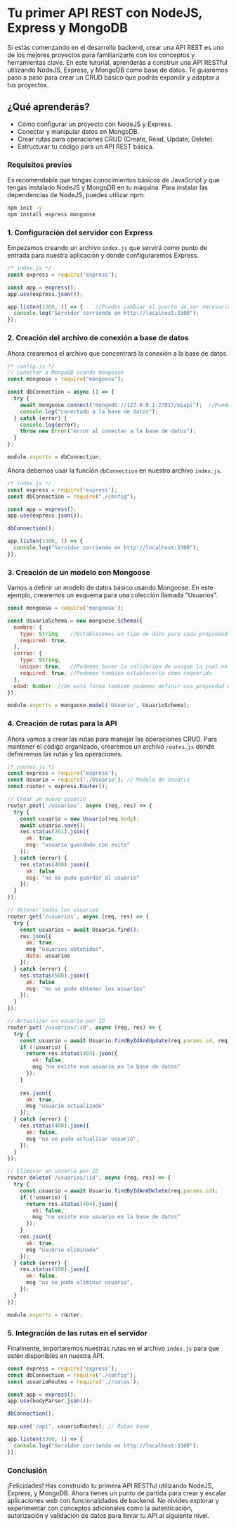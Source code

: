 
# Tu primer API REST con NodeJS, Express y MongoDB

Si estás comenzando en el desarrollo backend, crear una API REST es uno de los mejores proyectos para familiarizarte con los conceptos y herramientas clave. En este tutorial, aprenderás a construir una API RESTful utilizando NodeJS, Express, y MongoDB como base de datos. Te guiaremos paso a paso para crear un CRUD básico que podrás expandir y adaptar a tus proyectos.

## ¿Qué aprenderás?

- Cómo configurar un proyecto con NodeJS y Express.
- Conectar y manipular datos en MongoDB.
- Crear rutas para operaciones CRUD (Create, Read, Update, Delete).
- Estructurar tu código para un API REST básica.

### Requisitos previos

Es recomendable que tengas conocimientos básicos de JavaScript y que tengas instalado NodeJS y MongoDB en tu máquina. Para instalar las dependencias de NodeJS, puedes utilizar npm:

```bash
npm init -y
npm install express mongoose
```

### 1. Configuración del servidor con Express

Empezamos creando un archivo `index.js` que servirá como punto de entrada para nuestra aplicación y donde configuraremos Express.

```javascript
/* index.js */
const express = require('express');

const app = express();
app.use(express.json());

app.listen(3300, () => {    //Puedes cambiar el puerto de ser necesario
  console.log("Servidor corriendo en http://localhost:3300");
});
```

### 2. Creación del archivo de conexión a base de datos

Ahora crearemos el archivo que concentrará la conexión a la base de datos.

```javascript
/* config.js */
// Conectar a MongoDB usando mongoose
const mongoose = require("mongoose");

const dbConnection = async () => {
  try {
    await mongoose.connect("mongodb://127.0.0.1:27017/miapi");  //Puedes cambiar el nombre de la base de datos
    console.log("conectado a la base de datos");
  } catch (error) {
    console.log(error);
    throw new Error("error al conectar a la base de datos");
  }
};

module.exports = dbConnection;
```

Ahora debemos usar la función `dbConnection` en nuestro archivo `index.js`.

```javascript
/* index.js */
const express = require('express');
const dbConnection = require("./config");

const app = express();
app.use(express.json());

dbConnection();

app.listen(3300, () => {
  console.log("Servidor corriendo en http://localhost:3300");
});
```

### 3. Creación de un modelo con Mongoose

Vamos a definir un modelo de datos básico usando Mongoose. En este ejemplo, crearemos un esquema para una colección llamada "Usuarios".

```javascript
const mongoose = require('mongoose');

const UsuarioSchema = new mongoose.Schema({
  nombre: {
    type: String    //Establecemos un tipo de dato para cada propiedad del modelo
    required: true,
  },
  correo: {
    type: String,
    unique: true,   //Podemos hacer la validacion de unique la cual no permite duplicados en la bd
    required: true, //Podemos también establecerlo como requerido
  },
  edad: Number  //De esta forma también podemos definir una propiedad del modelo
});

module.exports = mongoose.model('Usuario', UsuarioSchema);
```

### 4. Creación de rutas para la API

Ahora vamos a crear las rutas para manejar las operaciones CRUD. Para mantener el código organizado, crearemos un archivo `routes.js` donde definiremos las rutas y las operaciones.

```javascript
/* routes.js */
const express = require('express');
const Usuario = require('./Usuario'); // Modelo de Usuario
const router = express.Router();

// Crear un nuevo usuario
router.post('/usuarios', async (req, res) => {
  try {
    const usuario = new Usuario(req.body);
    await usuario.save();
    res.status(201).json({
      ok: true,
      msg: "usuario guardado con exito"
    });
  } catch (error) {
    res.status(400).json({
      ok: false
      msg: "no se pudo guardar al usuario"
    });
  }
});

// Obtener todos los usuarios
router.get('/usuarios', async (req, res) => {
  try {
    const usuarios = await Usuario.find();
    res.json({
      ok: true,
      msg "usuarios obtenidos",
      data: usuarios
    });
  } catch (error) {
    res.status(500).json({
      ok: false
      msg: "no se pudo obtener los usuarios"
    });
  }
});

// Actualizar un usuario por ID
router.put('/usuarios/:id', async (req, res) => {
  try {
    const usuario = await Usuario.findByIdAndUpdate(req.params.id, req.body);
    if (!usuario) {
      return res.status(404).json({
        ok: false,
        msg "no existe ese usuario en la base de datos"
      });
    }
    
    res.json({
      ok: true,
      msg "usuario actualizado"
    });
  } catch (error) {
    res.status(400).json({
      ok: false,
      msg "no se pudo actualizar usuario",
    });
  }
});

// Eliminar un usuario por ID
router.delete('/usuarios/:id', async (req, res) => {
  try {
    const usuario = await Usuario.findByIdAndDelete(req.params.id);
    if (!usuario) {
      return res.status(404).json({
        ok: false,
        msg "no existe ese usuario en la base de datos"
      });
    }
    res.json({
      ok: true,
      msg "usuario eliminado"
    });
  } catch (error) {
    res.status(500).json({
      ok: false,
      msg "no se pudo eliminar usuario",
    });
  }
});

module.exports = router;
```

### 5. Integración de las rutas en el servidor

Finalmente, importaremos nuestras rutas en el archivo `index.js` para que estén disponibles en nuestra API.

```javascript
const express = require('express');
const dbConnection = require("./config");
const usuarioRoutes = require('./routes');

const app = express();
app.use(bodyParser.json());

dbConnection();

app.use('/api', usuarioRoutes); // Rutas base

app.listen(3300, () => {
  console.log("Servidor corriendo en http://localhost:3300");
});
```

### Conclusión

¡Felicidades! Has construido tu primera API RESTful utilizando NodeJS, Express, y MongoDB. Ahora tienes un punto de partida para crear y escalar aplicaciones web con funcionalidades de backend. No olvides explorar y experimentar con conceptos adicionales como la autenticación, autorización y validación de datos para llevar tu API al siguiente nivel.
